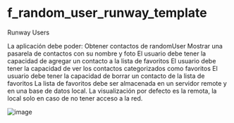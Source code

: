 # f_random_user_runway_template

Runway Users

La aplicación debe poder:
Obtener contactos de randomUser
Mostrar una pasarela de contactos con su nombre y foto
El usuario debe tener la capacidad de agregar un contacto a la lista de favoritos
El usuario debe tener la capacidad de ver los contactos categorizados como favoritos 
El usuario debe tener la capacidad de borrar un contacto de la lista de favoritos
La lista de favoritos debe ser almacenada en un servidor remote y en una base de datos local. La visualización por defecto es la remota, la local solo en caso de no tener acceso a la red.

![image](https://github.com/augustosalazar/f_random_user_runway_template/assets/4458129/52fc980a-a874-4886-a5cb-8b0db27d0b85)



